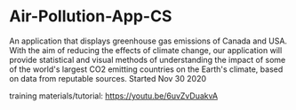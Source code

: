 # Air-Pollution-App-CS
An application that displays greenhouse gas emissions of Canada and USA. With the aim of reducing the effects of climate change, our application will provide statistical and visual methods of understanding the impact of some of the world's largest CO2 emitting countries on the Earth's climate, based on data from reputable sources. Started Nov 30 2020

training materials/tutorial: https://youtu.be/6uvZvDuakvA
